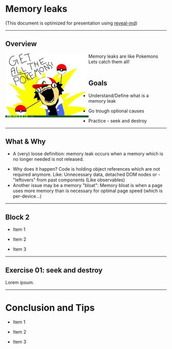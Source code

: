 
# Memory leaks

(This document is optimized for presentation using [reveal-md](https://github.com/webpro/reveal-md))

---

## Overview
<div style="float:left">
    <img src="./catch_them_all.jpg" height="200px">
</div>
<!-- .element: class="fragment" -->
Memory leaks are like Pokemons<br/>
Lets catch them all!
<!-- .element: class="fragment" -->

<br/>
<br/>

## Goals
<!-- .element: class="fragment" -->
* Understand/Define what is a memory leak
<!-- .element: class="fragment" -->
* Go trough optional causes
<!-- .element: class="fragment" -->
* Practice - seek and destroy
<!-- .element: class="fragment" -->

---

## What & Why
<!-- .element: class="fragment" -->
* A (very) loose definition:
 memory leak occurs when a memory which is no longer needed is not released.

<!-- .element: class="fragment" -->
* Why does it happen?
Code is holding object references which are not required anymore.
Like: Unnecessary data, detached DOM nodes or - "leftovers" from past components (Like observables)
* Another issue may be a memory "bloat":
  Memory bloat is when a page uses more memory than is necessary for optimal page speed
  (which is per-device...)
---

## Block 2
<!-- .element: class="fragment" -->
* Item 1
<!-- .element: class="fragment" -->
* Item 2
<!-- .element: class="fragment" -->
* Item 3

---

## Exercise 01: seek and destroy
Lorem ipsum.

---

# Conclusion and Tips
<!-- .element: class="fragment" -->
* Item 1
<!-- .element: class="fragment" -->
* Item 2
<!-- .element: class="fragment" -->
* Item 3
